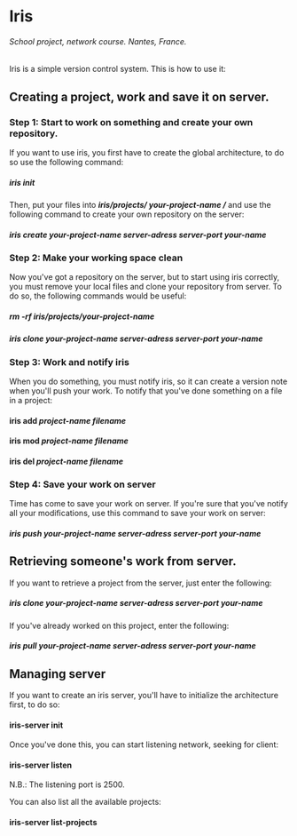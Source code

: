 # Iris
###### School project, network course. Nantes, France.

Iris is a simple version control system. This is how to use it:

## Creating a project, work and save it on server.

### Step 1: Start to work on something and create your own repository.
If you want to use iris, you first have to create the global architecture, to do so use the following command:

##### iris init

Then, put your files into ___iris/projects/ *your-project-name* /___ and use the following command to create your own repository on the server:

##### iris create *your-project-name* *server-adress* *server-port* *your-name*

### Step 2: Make your working space clean
Now you've got a repository on the server, but to start using iris correctly, you must remove your local files and clone your repository from server.
To do so, the following commands would be useful:

##### rm -rf iris/projects/*your-project-name*
##### iris clone *your-project-name* *server-adress* *server-port* *your-name*

### Step 3: Work and notify iris 
When you do something, you must notify iris, so it can create a version note when you'll push your work.
To notify that you've done something on a file in a project:

#### iris add *project-name* *filename*
#### iris mod *project-name* *filename*
#### iris del *project-name* *filename*

### Step 4: Save your work on server
Time has come to save your work on server. If you're sure that you've notify all your modifications, use this command to save your work on server:

##### iris push *your-project-name* *server-adress* *server-port* *your-name*

## Retrieving someone's work from server.

If you want to retrieve a project from the server, just enter the following:

##### iris clone *your-project-name* *server-adress* *server-port* *your-name*

If you've already worked on this project, enter the following:

##### iris pull *your-project-name* *server-adress* *server-port* *your-name*

## Managing server

If you want to create an iris server, you'll have to initialize the architecture first, to do so:

#### iris-server init

Once you've done this, you can start listening network, seeking for client:

#### iris-server listen

N.B.: The listening port is 2500.

You can also list all the available projects:

#### iris-server list-projects